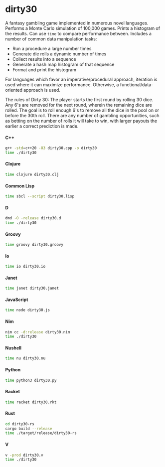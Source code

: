 # dirty30

A fantasy gambling game implemented in numerous novel languages. Performs a Monte Carlo simulation of 100,000 games. Prints a histogram of the results. Can use `time` to compare performance between. Includes a number of common data manipulation tasks:

- Run a procedure a large number times
- Generate die rolls a dynamic number of times
- Collect results into a sequence
- Generate a hash map histogram of that sequence
- Format and print the histogram

For languages which favor an imperative/procedural approach, iteration is used where it can maximize performance. Otherwise, a functional/data-oriented approach is used.

The rules of Dirty 30: The player starts the first round by rolling 30 dice. Any 6's are removed for the next round, wherein the remaining dice are rolled. The goal is to roll enough 6's to remove all the dice in the pool on or before the 30th roll. There are any number of gambling opportunities, such as betting on the number of rolls it will take to win, with larger payouts the earlier a correct prediction is made.

#### C++

```bash
g++ -std=c++20 -O3 dirty30.cpp -o dirty30
time ./dirty30
```

#### Clojure

```bash
time clojure dirty30.clj
```

#### Common Lisp

```bash
time sbcl --script dirty30.lisp
```

#### D

```bash
dmd -O -release dirty30.d
time ./dirty30
```

#### Groovy

```bash
time groovy dirty30.groovy
```

#### Io

```bash
time io dirty30.io
```

#### Janet

```bash
time janet dirty30.janet
```

#### JavaScript

```bash
time node dirty30.js
```

#### Nim

```bash
nim cc -d:release dirty30.nim
time ./dirty30
```

#### Nushell

```bash
time nu dirty30.nu
```

#### Python

```bash
time python3 dirty30.py
```

#### Racket

```bash
time racket dirty30.rkt
```

#### Rust

```bash
cd dirty30-rs
cargo build --release
time ./target/release/dirty30-rs
```

#### V

```bash
v -prod dirty30.v
time ./dirty30
```
